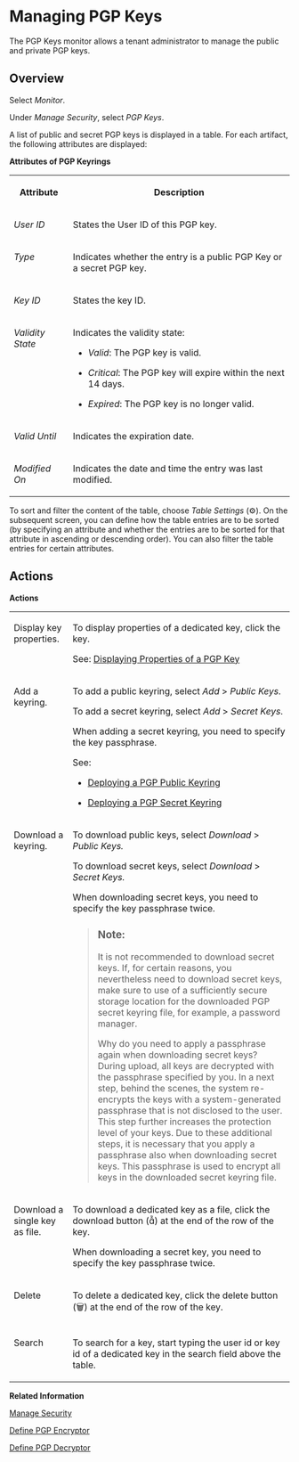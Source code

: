 <!-- loiocd478a7226304ad683c2df69cf6c2a48 -->

<link rel="stylesheet" type="text/css" href="../css/sap-icons.css"/>

# Managing PGP Keys

The PGP Keys monitor allows a tenant administrator to manage the public and private PGP keys.



<a name="loiocd478a7226304ad683c2df69cf6c2a48__section_ff5_dfq_5sb"/>

## Overview

Select *Monitor*.

Under *Manage Security*, select *PGP Keys*.

A list of public and secret PGP keys is displayed in a table. For each artifact, the following attributes are displayed:

**Attributes of PGP Keyrings**


<table>
<tr>
<th valign="top">

Attribute



</th>
<th valign="top">

Description



</th>
</tr>
<tr>
<td valign="top">

*User ID*



</td>
<td valign="top">

States the User ID of this PGP key.



</td>
</tr>
<tr>
<td valign="top">

*Type*



</td>
<td valign="top">

Indicates whether the entry is a public PGP Key or a secret PGP key.



</td>
</tr>
<tr>
<td valign="top">

*Key ID*



</td>
<td valign="top">

States the key ID.



</td>
</tr>
<tr>
<td valign="top">

*Validity State*



</td>
<td valign="top">

Indicates the validity state:

-   *Valid*: The PGP key is valid.

-   *Critical*: The PGP key will expire within the next 14 days.

-   *Expired*: The PGP key is no longer valid.




</td>
</tr>
<tr>
<td valign="top">

*Valid Until*



</td>
<td valign="top">

Indicates the expiration date.



</td>
</tr>
<tr>
<td valign="top">

*Modified On*



</td>
<td valign="top">

Indicates the date and time the entry was last modified.



</td>
</tr>
</table>

To sort and filter the content of the table, choose *Table Settings* \(:gear:\). On the subsequent screen, you can define how the table entries are to be sorted \(by specifying an attribute and whether the entries are to be sorted for that attribute in ascending or descending order\). You can also filter the table entries for certain attributes.



<a name="loiocd478a7226304ad683c2df69cf6c2a48__section_ytv_qfq_5sb"/>

## Actions

**Actions**


<table>
<tr>
<td valign="top">

Display key properties.



</td>
<td valign="top">

To display properties of a dedicated key, click the key.

See: [Displaying Properties of a PGP Key](displaying-properties-of-a-pgp-key-13b3dc9.md)



</td>
</tr>
<tr>
<td valign="top">

Add a keyring.



</td>
<td valign="top">

To add a public keyring, select *Add* \> *Public Keys*.

To add a secret keyring, select *Add* \> *Secret Keys*.

When adding a secret keyring, you need to specify the key passphrase.

See:

-   [Deploying a PGP Public Keyring](deploying-a-pgp-public-keyring-7f04458.md)

-   [Deploying a PGP Secret Keyring](deploying-a-pgp-secret-keyring-9d8e1a9.md)




</td>
</tr>
<tr>
<td valign="top">

Download a keyring.



</td>
<td valign="top">

To download public keys, select *Download* \> *Public Keys.*

To download secret keys, select *Download* \> *Secret Keys.*

When downloading secret keys, you need to specify the key passphrase twice.

> ### Note:  
> It is not recommended to download secret keys. If, for certain reasons, you nevertheless need to download secret keys, make sure to use of a sufficiently secure storage location for the downloaded PGP secret keyring file, for example, a password manager.
> 
> Why do you need to apply a passphrase again when downloading secret keys? During upload, all keys are decrypted with the passphrase specified by you. In a next step, behind the scenes, the system re-encrypts the keys with a system-generated passphrase that is not disclosed to the user. This step further increases the protection level of your keys. Due to these additional steps, it is necessary that you apply a passphrase also when downloading secret keys. This passphrase is used to encrypt all keys in the downloaded secret keyring file.



</td>
</tr>
<tr>
<td valign="top">

Download a single key as file.



</td>
<td valign="top">

To download a dedicated key as a file, click the download button \(<span class="SAP-icons"></span>\) at the end of the row of the key.

When downloading a secret key, you need to specify the key passphrase twice.



</td>
</tr>
<tr>
<td valign="top">

Delete



</td>
<td valign="top">

To delete a dedicated key, click the delete button \(:wastebasket:\) at the end of the row of the key.



</td>
</tr>
<tr>
<td valign="top">

Search



</td>
<td valign="top">

To search for a key, start typing the user id or key id of a dedicated key in the search field above the table.



</td>
</tr>
</table>

**Related Information**  


[Manage Security](manage-security-6e7c44c.md "The Manage Security section allows you to manage various kinds of security material (for example, user credentials, keystore entries), and to perform outbound connectivity tests.")

[Define PGP Encryptor](../Development/define-pgp-encryptor-7a07766.md "")

[Define PGP Decryptor](../Development/define-pgp-decryptor-d0dc511.md "")


